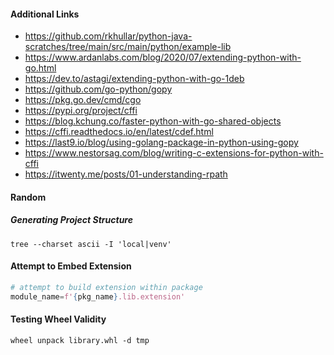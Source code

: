 #### Additional Links
- https://github.com/rkhullar/python-java-scratches/tree/main/src/main/python/example-lib
- https://www.ardanlabs.com/blog/2020/07/extending-python-with-go.html
- https://dev.to/astagi/extending-python-with-go-1deb
- https://github.com/go-python/gopy
- https://pkg.go.dev/cmd/cgo
- https://pypi.org/project/cffi
- https://blog.kchung.co/faster-python-with-go-shared-objects
- https://cffi.readthedocs.io/en/latest/cdef.html
- https://last9.io/blog/using-golang-package-in-python-using-gopy
- https://www.nestorsag.com/blog/writing-c-extensions-for-python-with-cffi
- https://itwenty.me/posts/01-understanding-rpath

#### Random
##### Generating Project Structure
```shell
tree --charset ascii -I 'local|venv'
```

#### Attempt to Embed Extension
```python
# attempt to build extension within package
module_name=f'{pkg_name}.lib.extension'
```

#### Testing Wheel Validity
```shell
wheel unpack library.whl -d tmp
```